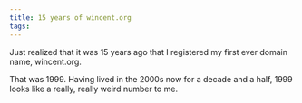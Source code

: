 ```yaml
---
title: 15 years of wincent.org
tags: 
---
```


Just realized that it was 15 years ago that I registered my first ever domain name, wincent.org.

That was 1999. Having lived in the 2000s now for a decade and a half, 1999 looks like a really, really weird number to me.

